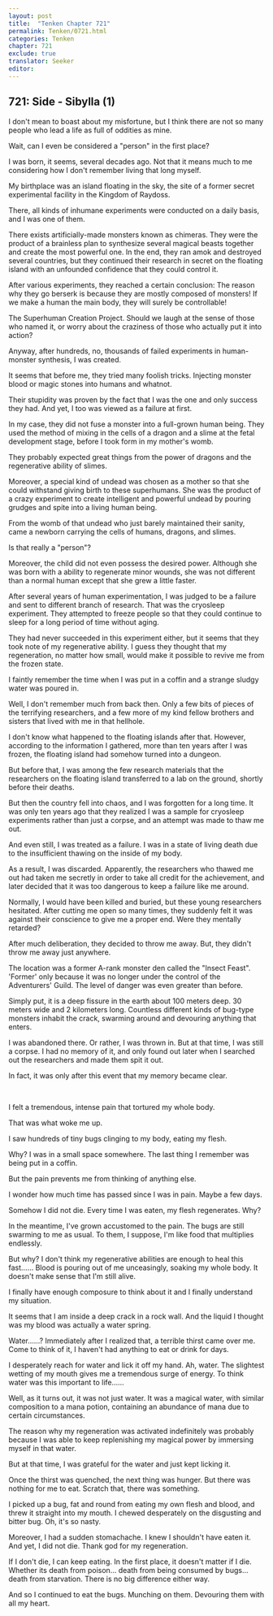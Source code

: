 ```yaml
---
layout: post
title:  "Tenken Chapter 721"
permalink: Tenken/0721.html
categories: Tenken
chapter: 721
exclude: true
translator: Seeker
editor: 
---
```

<h2 id="ch721">721: Side - Sibylla (1)</h2>

<p>I don't mean to boast about my misfortune, but I think there are not so many people who lead a life as full of oddities as mine.</p>

<p>Wait, can I even be considered a "person" in the first place?</p>

<p>I was born, it seems, several decades ago. Not that it means much to me considering how I don't remember living that long myself.</p>

<p>My birthplace was an island floating in the sky, the site of a former secret experimental facility in the Kingdom of Raydoss.</p>

<p>There, all kinds of inhumane experiments were conducted on a daily basis, and I was one of them.</p>

<p>There exists artificially-made monsters known as chimeras. They were the product of a brainless plan to synthesize several magical beasts together and create the most powerful one. In the end, they ran amok and destroyed several countries, but they continued their research in secret on the floating island with an unfounded confidence that they could control it.</p>

<p>After various experiments, they reached a certain conclusion: The reason why they go berserk is because they are mostly composed of monsters! If we make a human the main body, they will surely be controllable!</p>

<p>The Superhuman Creation Project. Should we laugh at the sense of those who named it, or worry about the craziness of those who actually put it into action?</p>

<p>Anyway, after hundreds, no, thousands of failed experiments in human-monster synthesis, I was created.</p>

<p>It seems that before me, they tried many foolish tricks. Injecting monster blood or magic stones into humans and whatnot.</p>

<p>Their stupidity was proven by the fact that I was the one and only success they had. And yet, I too was viewed as a failure at first.</p>

<p>In my case, they did not fuse a monster into a full-grown human being. They used the method of mixing in the cells of a dragon and a slime at the fetal development stage, before I took form in my mother's womb.</p>

<p>They probably expected great things from the power of dragons and the regenerative ability of slimes.</p>

<p>Moreover, a special kind of undead was chosen as a mother so that she could withstand giving birth to these superhumans. She was the product of a crazy experiment to create intelligent and powerful undead by pouring grudges and spite into a living human being.</p>

<p>From the womb of that undead who just barely maintained their sanity, came a newborn carrying the cells of humans, dragons, and slimes.</p>

<p>Is that really a "person"?</p>

<p>Moreover, the child did not even possess the desired power. Although she was born with a ability to regenerate minor wounds, she was not different than a normal human except that she grew a little faster.</p>

<p>After several years of human experimentation, I was judged to be a failure and sent to different branch of research. That was the cryosleep experiment. They attempted to freeze people so that they could continue to sleep for a long period of time without aging.</p>

<p>They had never succeeded in this experiment either, but it seems that they took note of my regenerative ability. I guess they thought that my regeneration, no matter how small, would make it possible to revive me from the frozen state.</p>

<p>I faintly remember the time when I was put in a coffin and a strange sludgy water was poured in.</p>

<p>Well, I don't remember much from back then. Only a few bits of pieces of the terrifying researchers, and a few more of my kind fellow brothers and sisters that lived with me in that hellhole.</p>

<p>I don't know what happened to the floating islands after that. However, according to the information I gathered, more than ten years after I was frozen, the floating island had somehow turned into a dungeon.</p>

<p>But before that, I was among the few research materials that the researchers on the floating island transferred to a lab on the ground, shortly before their deaths.</p>

<p>But then the country fell into chaos, and I was forgotten for a long time. It was only ten years ago that they realized I was a sample for cryosleep experiments rather than just a corpse, and an attempt was made to thaw me out.</p>

<p>And even still, I was treated as a failure. I was in a state of living death due to the insufficient thawing on the inside of my body.</p>

<p>As a result, I was discarded. Apparently, the researchers who thawed me out had taken me secretly in order to take all credit for the achievement, and later decided that it was too dangerous to keep a failure like me around.</p>

<p>Normally, I would have been killed and buried, but these young researchers hesitated. After cutting me open so many times, they suddenly felt it was against their conscience to give me a proper end. Were they mentally retarded?</p>

<p>After much deliberation, they decided to throw me away. But, they didn't throw me away just anywhere.</p>

<p>The location was a former A-rank monster den called the "Insect Feast". 'Former' only because it was no longer under the control of the Adventurers' Guild. The level of danger was even greater than before.</p>

<p>Simply put, it is a deep fissure in the earth about 100 meters deep. 30 meters wide and 2 kilometers long. Countless different kinds of bug-type monsters inhabit the crack, swarming around and devouring anything that enters.</p>

<p>I was abandoned there. Or rather, I was thrown in. But at that time, I was still a corpse. I had no memory of it, and only found out later when I searched out the researchers and made them spit it out.</p>

<p>In fact, it was only after this event that my memory became clear.</p>

<br>
<p>I felt a tremendous, intense pain that tortured my whole body.</p>

<p>That was what woke me up.</p>

<p>I saw hundreds of tiny bugs clinging to my body, eating my flesh.</p>

<p>Why? I was in a small space somewhere. The last thing I remember was being put in a coffin.</p>

<p>But the pain prevents me from thinking of anything else.</p>

<p>I wonder how much time has passed since I was in pain. Maybe a few days.</p>

<p>Somehow I did not die. Every time I was eaten, my flesh regenerates. Why?</p>

<p>In the meantime, I've grown accustomed to the pain. The bugs are still swarming to me as usual. To them, I suppose, I'm like food that multiplies endlessly.</p>

<p>But why? I don't think my regenerative abilities are enough to heal this fast…… Blood is pouring out of me unceasingly, soaking my whole body. It doesn't make sense that I'm still alive.</p>

<p>I finally have enough composure to think about it and I finally understand my situation.</p>

<p>It seems that I am inside a deep crack in a rock wall. And the liquid I thought was my blood was actually a water spring.</p>

<p>Water……? Immediately after I realized that, a terrible thirst came over me. Come to think of it, I haven't had anything to eat or drink for days.</p>

<p>I desperately reach for water and lick it off my hand. Ah, water. The slightest wetting of my mouth gives me a tremendous surge of energy. To think water was this important to life……</p>

<p>Well, as it turns out, it was not just water. It was a magical water, with similar composition to a mana potion, containing an abundance of mana due to certain circumstances.</p>

<p>The reason why my regeneration was activated indefinitely was probably because I was able to keep replenishing my magical power by immersing myself in that water.</p>

<p>But at that time, I was grateful for the water and just kept licking it.</p>

<p>Once the thirst was quenched, the next thing was hunger. But there was nothing for me to eat. Scratch that, there was something.</p>

<p>I picked up a bug, fat and round from eating my own flesh and blood, and threw it straight into my mouth. I chewed desperately on the disgusting and bitter bug. Oh, it's so nasty.</p>

<p>Moreover, I had a sudden stomachache. I knew I shouldn't have eaten it. And yet, I did not die. Thank god for my regeneration.</p>

<p>If I don't die, I can keep eating. In the first place, it doesn't matter if I die. Whether its death from poison… death from being consumed by bugs… death from starvation. There is no big difference either way.</p>

<p>And so I continued to eat the bugs. Munching on them. Devouring them with all my heart.</p>




